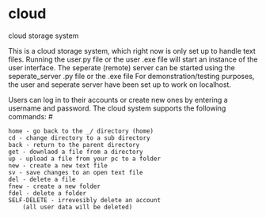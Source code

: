 # cloud
cloud storage system

This is a cloud storage system, which right now is only set up to handle text files.
Running the user.py file or the user .exe file will start an instance of the user interface.
The seperate (remote) server can be started using the seperate_server .py file or the .exe file
For demonstration/testing purposes, the user and seperate server have been set up to work on localhost.

Users can log in to their accounts or create new ones by entering a username and password.
The cloud system supports the following commands: #

    home - go back to the _/ directory (home)        
    cd - change directory to a sub directory         
    back - return to the parent directory           
    get - downlaod a file from a directory          
    up - upload a file from your pc to a folder
    new - create a new text file 
    sv - save changes to an open text file
    del - delete a file   
    fnew - create a new folder                       
    fdel - delete a folder                           
    SELF-DELETE - irrevesibly delete an account 
        (all user data will be deleted)    

